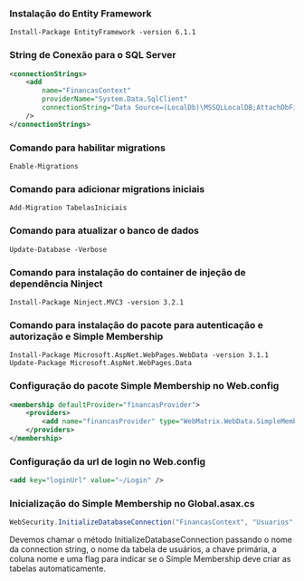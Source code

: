 ### Instalação do Entity Framework

```
Install-Package EntityFramework -version 6.1.1
```

### String de Conexão para o SQL Server

```xml
<connectionStrings>
    <add
		name="FinancasContext"
		providerName="System.Data.SqlClient"
		connectionString="Data Source=(LocalDb)\MSSQLLocalDB;AttachDbFilename=|DataDirectory|financas.mdf;Initial Catalog=aspnet-movimentacao;Integrated Security=True"
    />
</connectionStrings>
```

### Comando para habilitar migrations

```
Enable-Migrations
```

### Comando para adicionar migrations iniciais

```
Add-Migration TabelasIniciais
```

### Comando para atualizar o banco de dados

```
Update-Database -Verbose
```

### Comando para instalação do container de injeção de dependência Ninject

```
Install-Package Ninject.MVC3 -version 3.2.1
```

### Comando para instalação do pacote para autenticação e autorização e Simple Membership

```
Install-Package Microsoft.AspNet.WebPages.WebData -version 3.1.1
Update-Package Microsoft.AspNet.WebPages.Data
```

### Configuração do pacote Simple Membership no Web.config

```xml
<membership defaultProvider="financasProvider">
	<providers>
		<add name="financasProvider" type="WebMatrix.WebData.SimpleMembershipProvider,WebMatrix.WebData" />
	</providers>
</membership>
```

### Configuração da url de login no Web.config

```xml
<add key="loginUrl" value="~/Login" />
```

### Inicialização do Simple Membership no Global.asax.cs

```csharp
WebSecurity.InitializeDatabaseConnection("FinancasContext", "Usuarios", "Id", "Nome", true);
```

Devemos chamar o método InitializeDatabaseConnection passando o nome da connection string,
o nome da tabela de usuários, a chave primária, a coluna nome
e uma flag para indicar se o Simple Membership deve criar as tabelas automaticamente.